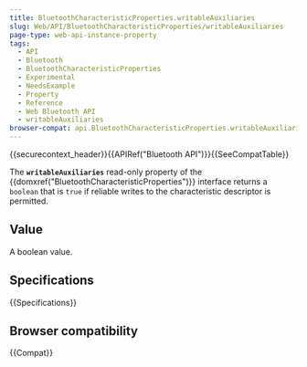 ```yaml
---
title: BluetoothCharacteristicProperties.writableAuxiliaries
slug: Web/API/BluetoothCharacteristicProperties/writableAuxiliaries
page-type: web-api-instance-property
tags:
  - API
  - Bluetooth
  - BluetoothCharacteristicProperties
  - Experimental
  - NeedsExample
  - Property
  - Reference
  - Web Bluetooth API
  - writableAuxiliaries
browser-compat: api.BluetoothCharacteristicProperties.writableAuxiliaries
---
```

{{securecontext_header}}{{APIRef("Bluetooth API")}}{{SeeCompatTable}}

The **`writableAuxiliaries`** read-only
property of the {{domxref("BluetoothCharacteristicProperties")}} interface returns a
`boolean` that is `true` if reliable writes to the characteristic
descriptor is permitted.

## Value

A boolean value.

## Specifications

{{Specifications}}

## Browser compatibility

{{Compat}}
